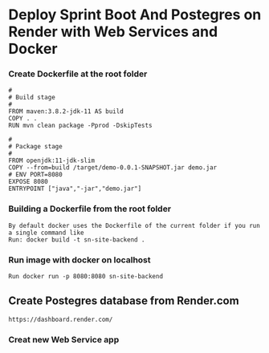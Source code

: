 # Deploy Sprint Boot And Postegres on Render with Web Services and Docker


### Create Dockerfile at the root folder

    #
    # Build stage
    #
    FROM maven:3.8.2-jdk-11 AS build
    COPY . .
    RUN mvn clean package -Pprod -DskipTests
    
    #
    # Package stage
    #
    FROM openjdk:11-jdk-slim
    COPY --from=build /target/demo-0.0.1-SNAPSHOT.jar demo.jar
    # ENV PORT=8080
    EXPOSE 8080
    ENTRYPOINT ["java","-jar","demo.jar"]
    

### Building a Dockerfile from the root folder
    By default docker uses the Dockerfile of the current folder if you run a single command like
    Run: docker build -t sn-site-backend .
    
### Run image with docker on localhost
    Run docker run -p 8080:8080 sn-site-backend


## Create Postegres database from Render.com
    https://dashboard.render.com/


### Creat new Web Service app